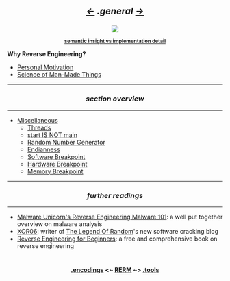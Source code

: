 ## *<p align='center'><a href="/contents/encodings/encodings.md"><-</a>  .general  <a href="/contents/tools/tools.md">-></a></p>*

<div align='center'> 
<img src="https://github.com/yellowbyte/reverse-engineering-reference-manual/blob/master/images/general/Introduction.PNG"> 
<p align='center'><sub><strong><a href="https://gist.github.com/yellowbyte/e5366b5f28be7a0a33749fe664cc95cb">semantic insight vs implementation detail</a></strong></sub></p>
</div>

__Why Reverse Engineering?__
* [Personal Motivation](https://gist.github.com/yellowbyte/cb45efbb2fe05b631455b7523ebd1ff3)
* [Science of Man-Made Things](https://medium.com/@againsthimself/in-defense-of-reverse-engineering-e07fe19b26c)

---
### *<p align='center'> section overview </p>*
---
* [Miscellaneous](Miscellaneous.md)
  * [Threads](int_0x7374617274.md#-threads-)
  * [start IS NOT main](int_0x7374617274.md#-start-is-not-main-)
  * [Random Number Generator](int_0x7374617274.md#-random-number-generator-)
  * [Endianness](int_0x7374617274.md#-endianness-)
  * [Software Breakpoint](int_0x7374617274.md#-software-breakpoint-)
  * [Hardware Breakpoint](int_0x7374617274.md#-hardware-breakpoint-)
  * [Memory Breakpoint](int_0x7374617274.md#-memory-breakpoint-)

---
### *<p align='center'> further readings </p>*
---
* [Malware Unicorn's Reverse Engineering Malware 101](https://securedorg.github.io/RE101/): a well put together overview on malware analysis
* [XOR06](https://xor06.wordpress.com/tutorials/): writer of [The Legend Of Random](http://octopuslabs.io/legend/blog/sample-page.html)'s new software cracking blog
* [Reverse Engineering for Beginners](https://beginners.re/): a free and comprehensive book on reverse engineering

#
<strong><p align='center'><a href="/contents/encodings/encodings.md">.encodings</a> <~ <a href="/README.md#-reverse-engineering-reference-manual-beta-">RERM</a> ~> <a href="/contents/tools/tools.md">.tools</a></p></strong>

